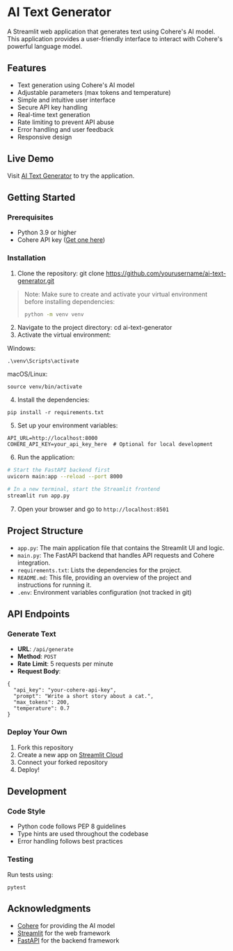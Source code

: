 # AI Text Generator

A Streamlit web application that generates text using Cohere's AI model. This application provides a user-friendly interface to interact with Cohere's powerful language model.

## Features

- Text generation using Cohere's AI model
- Adjustable parameters (max tokens and temperature)
- Simple and intuitive user interface
- Secure API key handling
- Real-time text generation
- Rate limiting to prevent API abuse
- Error handling and user feedback
- Responsive design

## Live Demo

Visit [AI Text Generator](https://cohere-aichat.streamlit.app/) to try the application.

## Getting Started

### Prerequisites

- Python 3.9 or higher
- Cohere API key ([Get one here](https://cohere.ai))

### Installation

1. Clone the repository: 
git clone https://github.com/yourusername/ai-text-generator.git

> Note: Make sure to create and activate your virtual environment before installing dependencies:
> ```bash
> python -m venv venv
> ```

2. Navigate to the project directory:
cd ai-text-generator
3. Activate the virtual environment:

Windows:
```
.\venv\Scripts\activate
```

macOS/Linux:
```
source venv/bin/activate
```

4. Install the dependencies:
```
pip install -r requirements.txt
```

5. Set up your environment variables:
```
API_URL=http://localhost:8000
COHERE_API_KEY=your_api_key_here  # Optional for local development
```

6. Run the application:
```bash
# Start the FastAPI backend first
uvicorn main:app --reload --port 8000

# In a new terminal, start the Streamlit frontend
streamlit run app.py
```

7. Open your browser and go to `http://localhost:8501`

## Project Structure

- `app.py`: The main application file that contains the Streamlit UI and logic.
- `main.py`: The FastAPI backend that handles API requests and Cohere integration.
- `requirements.txt`: Lists the dependencies for the project.
- `README.md`: This file, providing an overview of the project and instructions for running it.
- `.env`: Environment variables configuration (not tracked in git)

## API Endpoints

### Generate Text
- **URL**: `/api/generate`
- **Method**: `POST`
- **Rate Limit**: 5 requests per minute
- **Request Body**:
```
{
  "api_key": "your-cohere-api-key",
  "prompt": "Write a short story about a cat.",
  "max_tokens": 200,
  "temperature": 0.7
}
```

### Deploy Your Own

1. Fork this repository
2. Create a new app on [Streamlit Cloud](https://share.streamlit.io)
3. Connect your forked repository
4. Deploy!

## Development

### Code Style
- Python code follows PEP 8 guidelines
- Type hints are used throughout the codebase
- Error handling follows best practices

### Testing
Run tests using:
```
pytest
```

## Acknowledgments

- [Cohere](https://cohere.ai) for providing the AI model
- [Streamlit](https://streamlit.io) for the web framework
- [FastAPI](https://fastapi.tiangolo.com) for the backend framework